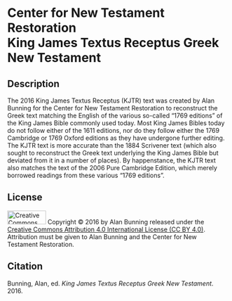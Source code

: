 <h1>Center for New Testament Restoration<br>King James Textus Receptus Greek New Testament</h1>

<h2>Description</h2>
The 2016 King James Textus Receptus (KJTR) text was created by Alan Bunning for the Center for New Testament Restoration to reconstruct the Greek text matching the English of the various so-called “1769 editions” of the King James Bible commonly used today. Most King James Bibles today do not follow either of the 1611 editions, nor do they follow either the 1769 Cambridge or 1769 Oxford editions as they have undergone further editing. The KJTR text is more accurate than the 1884 Scrivener text (which also sought to reconstruct the Greek text underlying the King James Bible but deviated from it in a number of places). By happenstance, the KJTR text also matches the text of the 2006 Pure Cambridge Edition, which merely borrowed readings from these various “1769 editions”.

<h2>License</h2>
<img alt='Creative Commons License' src="https://licensebuttons.net/l/by/4.0/88x31.png" width="88" height="31"/>
Copyright © 2016 by Alan Bunning released under the <a rel=license href=http://creativecommons.org/licenses/by/4.0/>Creative Commons Attribution 4.0 International License (CC BY 4.0)</a>. Attribution must be given to Alan Bunning and the Center for New Testament Restoration.

<h2>Citation</h2>
Bunning, Alan, ed. <i>King James Textus Receptus Greek New Testament</i>. 2016.
